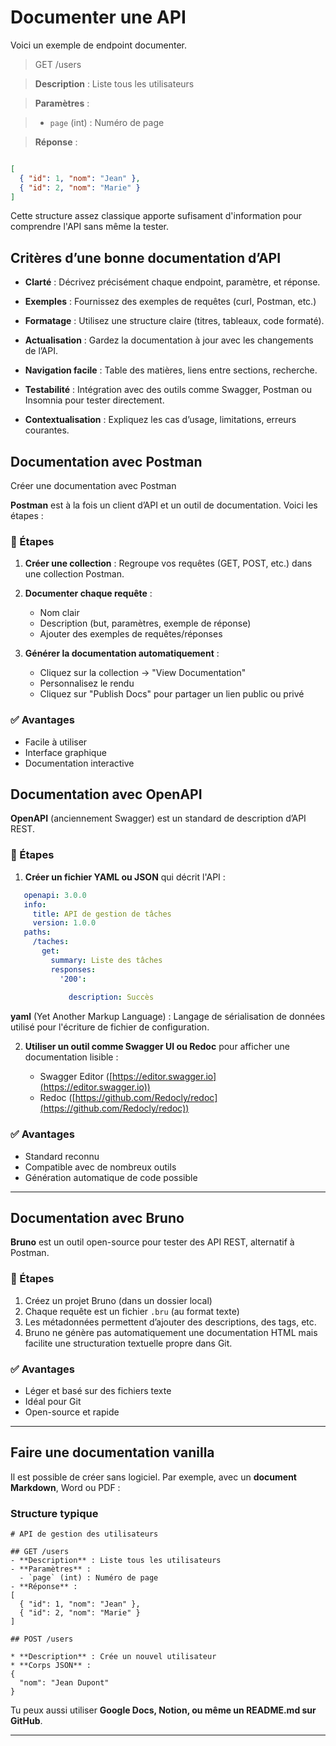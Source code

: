 # Documenter une API 

Voici un exemple de endpoint documenter. 

> GET /users

> **Description** : Liste tous les utilisateurs

> **Paramètres** :

>  - `page` (int) : Numéro de page

> **Réponse** :

```json

[
  { "id": 1, "nom": "Jean" },
  { "id": 2, "nom": "Marie" }
]
```

Cette structure assez classique apporte sufisament d'information pour comprendre l'API sans même la tester.

## Critères d’une bonne documentation d’API

- **Clarté** : Décrivez précisément chaque endpoint, paramètre, et réponse.

- **Exemples** : Fournissez des exemples de requêtes (curl, Postman, etc.)

- **Formatage** : Utilisez une structure claire (titres, tableaux, code formaté).

- **Actualisation** : Gardez la documentation à jour avec les changements de l’API.

- **Navigation facile** : Table des matières, liens entre sections, recherche.

- **Testabilité** : Intégration avec des outils comme Swagger, Postman ou Insomnia pour tester directement.

- **Contextualisation** : Expliquez les cas d’usage, limitations, erreurs courantes.


## Documentation avec Postman

Créer une documentation avec Postman

**Postman** est à la fois un client d’API et un outil de documentation. Voici les étapes :

### 📌 Étapes

1. **Créer une collection** : Regroupe vos requêtes (GET, POST, etc.) dans une collection Postman.
2. **Documenter chaque requête** :

   * Nom clair
   * Description (but, paramètres, exemple de réponse)
   * Ajouter des exemples de requêtes/réponses
3. **Générer la documentation automatiquement** :

   * Cliquez sur la collection → "View Documentation"
   * Personnalisez le rendu
   * Cliquez sur "Publish Docs" pour partager un lien public ou privé

### ✅ Avantages

- Facile à utiliser
- Interface graphique
- Documentation interactive


## Documentation avec OpenAPI

**OpenAPI** (anciennement Swagger) est un standard de description d’API REST.

### 📌 Étapes

1. **Créer un fichier YAML ou JSON** qui décrit l'API :

```yaml
   openapi: 3.0.0
   info:
     title: API de gestion de tâches
     version: 1.0.0
   paths:
     /taches:
       get:
         summary: Liste des tâches
         responses:
           '200':
      
             description: Succès
```

**yaml** (Yet Another Markup Language) : Langage de sérialisation de données utilisé pour l'écriture de fichier de configuration.  

2. **Utiliser un outil comme Swagger UI ou Redoc** pour afficher une documentation lisible :

   * Swagger Editor ([https://editor.swagger.io](https://editor.swagger.io))
   * Redoc ([https://github.com/Redocly/redoc](https://github.com/Redocly/redoc))

### ✅ Avantages

* Standard reconnu
* Compatible avec de nombreux outils
* Génération automatique de code possible

---

## Documentation avec Bruno

**Bruno** est un outil open-source pour tester des API REST, alternatif à Postman.

### 📌 Étapes

1. Créez un projet Bruno (dans un dossier local)
2. Chaque requête est un fichier `.bru` (au format texte)
3. Les métadonnées permettent d’ajouter des descriptions, des tags, etc.
4. Bruno ne génère pas automatiquement une documentation HTML mais facilite une structuration textuelle propre dans Git.

### ✅ Avantages

* Léger et basé sur des fichiers texte
* Idéal pour Git
* Open-source et rapide

---

## Faire une documentation vanilla

Il est possible de créer sans logiciel. Par exemple, avec un **document Markdown**, Word ou PDF :

### Structure typique

```
# API de gestion des utilisateurs

## GET /users
- **Description** : Liste tous les utilisateurs
- **Paramètres** :
  - `page` (int) : Numéro de page
- **Réponse** :
[
  { "id": 1, "nom": "Jean" },
  { "id": 2, "nom": "Marie" }
]

## POST /users

* **Description** : Crée un nouvel utilisateur
* **Corps JSON** :
{
  "nom": "Jean Dupont"
}
```



Tu peux aussi utiliser **Google Docs, Notion, ou même un README.md sur GitHub**.



---

